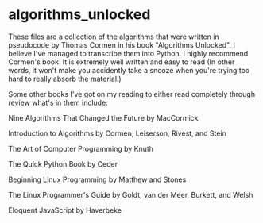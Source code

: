 # algorithms_unlocked

These files are a collection of the algorithms that were written in pseudocode by Thomas Cormen in
his book "Algorithms Unlocked". I believe I've managed to transcribe them into Python. I highly 
recommend Cormen's book. It is extremely well written and easy to read (In other words, it won't make 
you accidently take a snooze when you're trying too hard to really absorb the material.)

Some other books I've got on my reading to either read completely through review what's in them
include:


Nine Algorithms That Changed the Future by MacCormick

Introduction to Algorithms by Cormen, Leiserson, Rivest, and Stein

The Art of Computer Programming by Knuth

The Quick Python Book by Ceder

Beginning Linux Programming by Matthew and Stones

The Linux Programmer's Guide by Goldt, van der Meer, Burkett, and Welsh  

Eloquent JavaScript by Haverbeke
